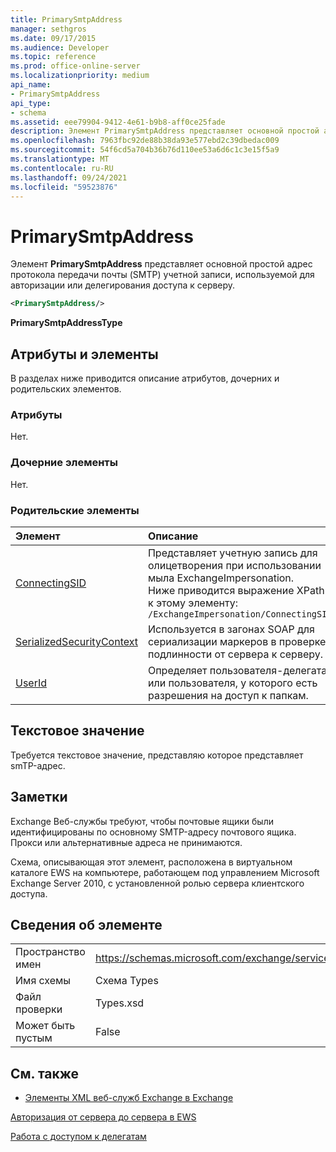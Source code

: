 ```yaml
---
title: PrimarySmtpAddress
manager: sethgros
ms.date: 09/17/2015
ms.audience: Developer
ms.topic: reference
ms.prod: office-online-server
ms.localizationpriority: medium
api_name:
- PrimarySmtpAddress
api_type:
- schema
ms.assetid: eee79904-9412-4e61-b9b8-aff0ce25fade
description: Элемент PrimarySmtpAddress представляет основной простой адрес протокола передачи почты (SMTP) учетной записи, используемой для авторизации или делегирования доступа к серверу.
ms.openlocfilehash: 7963fbc92de88b38da93e577ebd2c39dbedac009
ms.sourcegitcommit: 54f6cd5a704b36b76d110ee53a6d6c1c3e15f5a9
ms.translationtype: MT
ms.contentlocale: ru-RU
ms.lasthandoff: 09/24/2021
ms.locfileid: "59523876"
---
```

# <a name="primarysmtpaddress"></a>PrimarySmtpAddress

Элемент **PrimarySmtpAddress** представляет основной простой адрес протокола передачи почты (SMTP) учетной записи, используемой для авторизации или делегирования доступа к серверу. 
  
```xml
<PrimarySmtpAddress/>
```

 **PrimarySmtpAddressType**
## <a name="attributes-and-elements"></a>Атрибуты и элементы

В разделах ниже приводится описание атрибутов, дочерних и родительских элементов.
  
### <a name="attributes"></a>Атрибуты

Нет.
  
### <a name="child-elements"></a>Дочерние элементы

Нет.
  
### <a name="parent-elements"></a>Родительские элементы

|**Элемент**|**Описание**|
|:-----|:-----|
|[ConnectingSID](connectingsid.md) <br/> |Представляет учетную запись для олицетворения при использовании мыла ExchangeImpersonation.  <br/> Ниже приводится выражение XPath к этому элементу:  <br/>  `/ExchangeImpersonation/ConnectingSID` <br/> |
|[SerializedSecurityContext](serializedsecuritycontext.md) <br/> |Используется в загонах SOAP для сериализации маркеров в проверке подлинности от сервера к серверу.  <br/> |
|[UserId](userid.md) <br/> |Определяет пользователя-делегата или пользователя, у которого есть разрешения на доступ к папкам.  <br/> |
   
## <a name="text-value"></a>Текстовое значение

Требуется текстовое значение, представляю которое представляет smTP-адрес.
  
## <a name="remarks"></a>Заметки

Exchange Веб-службы требуют, чтобы почтовые ящики были идентифицированы по основному SMTP-адресу почтового ящика. Прокси или альтернативные адреса не принимаются.
  
Схема, описывающая этот элемент, расположена в виртуальном каталоге EWS на компьютере, работающем под управлением Microsoft Exchange Server 2010, с установленной ролью сервера клиентского доступа.
  
## <a name="element-information"></a>Сведения об элементе

|||
|:-----|:-----|
|Пространство имен  <br/> |https://schemas.microsoft.com/exchange/services/2006/types  <br/> |
|Имя схемы  <br/> |Схема Types  <br/> |
|Файл проверки  <br/> |Types.xsd  <br/> |
|Может быть пустым  <br/> |False  <br/> |
   
## <a name="see-also"></a>См. также



- [Элементы XML веб-служб Exchange в Exchange](ews-xml-elements-in-exchange.md)


[Авторизация от сервера до сервера в EWS](https://msdn.microsoft.com/library/f1610a20-672d-448b-8c00-5b0fbcaf31cb%28Office.15%29.aspx)
  
[Работа с доступом к делегатам](https://msdn.microsoft.com/library/dfd6b4a3-8fd3-47ba-83c0-52465cb5f3f3%28Office.15%29.aspx)

